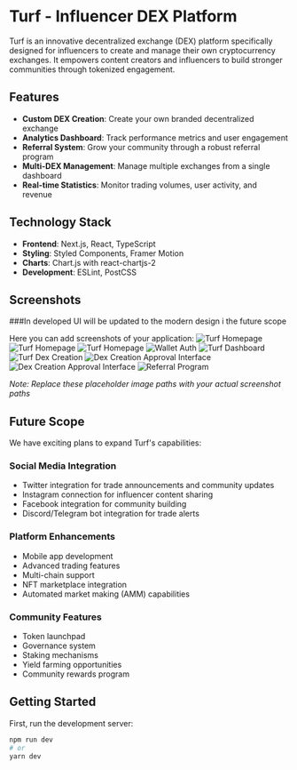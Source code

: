 # Turf - Influencer DEX Platform

Turf is an innovative decentralized exchange (DEX) platform specifically designed for influencers to create and manage their own cryptocurrency exchanges. It empowers content creators and influencers to build stronger communities through tokenized engagement.

## Features

- **Custom DEX Creation**: Create your own branded decentralized exchange
- **Analytics Dashboard**: Track performance metrics and user engagement
- **Referral System**: Grow your community through a robust referral program
- **Multi-DEX Management**: Manage multiple exchanges from a single dashboard
- **Real-time Statistics**: Monitor trading volumes, user activity, and revenue

## Technology Stack

- **Frontend**: Next.js, React, TypeScript
- **Styling**: Styled Components, Framer Motion
- **Charts**: Chart.js with react-chartjs-2
- **Development**: ESLint, PostCSS

## Screenshots
###In developed UI will be updated to the modern design i the future scope

Here you can add screenshots of your application:
![Turf Homepage](./Screenshots/Home.png)
![Turf Homepage](./Screenshots/Home1.png)
![Turf Homepage](./Screenshots/Hoe2.png)
![Wallet Auth](./Screenshots/walletauth.png)
![Turf Dashboard](./Screenshots/dashboard.png)
![Turf Dex Creation](./Screenshots/createdex.png)
![Dex Creation Approval Interface](./Screenshots/review.png)
![Dex Creation Approval Interface](./Screenshots/dexconfirmation.png)
![Referral Program](./Screenshots/referralprogram.png)

*Note: Replace these placeholder image paths with your actual screenshot paths*

## Future Scope

We have exciting plans to expand Turf's capabilities:

### Social Media Integration
- Twitter integration for trade announcements and community updates
- Instagram connection for influencer content sharing
- Facebook integration for community building
- Discord/Telegram bot integration for trade alerts

### Platform Enhancements
- Mobile app development
- Advanced trading features
- Multi-chain support
- NFT marketplace integration
- Automated market making (AMM) capabilities

### Community Features
- Token launchpad
- Governance system
- Staking mechanisms
- Yield farming opportunities
- Community rewards program

## Getting Started

First, run the development server:

```bash
npm run dev
# or
yarn dev